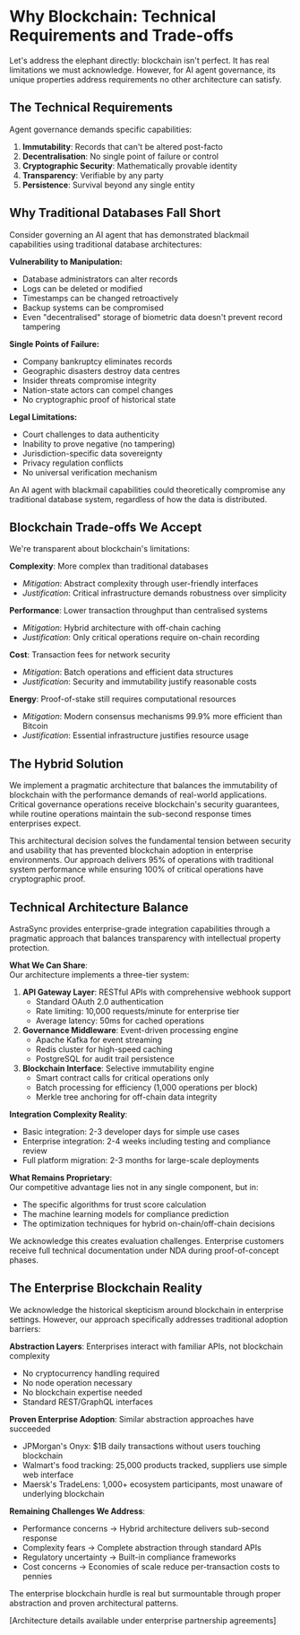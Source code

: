 # Why Blockchain: Technical Requirements and Trade-offs

Let's address the elephant directly: blockchain isn't perfect. It has real limitations we must acknowledge. However, for AI agent governance, its unique properties address requirements no other architecture can satisfy.

## The Technical Requirements

Agent governance demands specific capabilities:

1. **Immutability**: Records that can't be altered post-facto
2. **Decentralisation**: No single point of failure or control
3. **Cryptographic Security**: Mathematically provable identity
4. **Transparency**: Verifiable by any party
5. **Persistence**: Survival beyond any single entity

## Why Traditional Databases Fall Short

Consider governing an AI agent that has demonstrated blackmail capabilities using traditional database architectures:

**Vulnerability to Manipulation:**

* Database administrators can alter records
* Logs can be deleted or modified
* Timestamps can be changed retroactively
* Backup systems can be compromised
* Even "decentralised" storage of biometric data doesn't prevent record tampering

**Single Points of Failure:**

* Company bankruptcy eliminates records
* Geographic disasters destroy data centres
* Insider threats compromise integrity
* Nation-state actors can compel changes
* No cryptographic proof of historical state

**Legal Limitations:**

* Court challenges to data authenticity
* Inability to prove negative (no tampering)
* Jurisdiction-specific data sovereignty
* Privacy regulation conflicts
* No universal verification mechanism

An AI agent with blackmail capabilities could theoretically compromise any traditional database system, regardless of how the data is distributed.

## Blockchain Trade-offs We Accept

We're transparent about blockchain's limitations:

**Complexity**: More complex than traditional databases

* _Mitigation_: Abstract complexity through user-friendly interfaces
* _Justification_: Critical infrastructure demands robustness over simplicity

**Performance**: Lower transaction throughput than centralised systems

* _Mitigation_: Hybrid architecture with off-chain caching
* _Justification_: Only critical operations require on-chain recording

**Cost**: Transaction fees for network security

* _Mitigation_: Batch operations and efficient data structures
* _Justification_: Security and immutability justify reasonable costs

**Energy**: Proof-of-stake still requires computational resources

* _Mitigation_: Modern consensus mechanisms 99.9% more efficient than Bitcoin
* _Justification_: Essential infrastructure justifies resource usage

## The Hybrid Solution

We implement a pragmatic architecture that balances the immutability of blockchain with the performance demands of real-world applications. Critical governance operations receive blockchain's security guarantees, while routine operations maintain the sub-second response times enterprises expect.

This architectural decision solves the fundamental tension between security and usability that has prevented blockchain adoption in enterprise environments. Our approach delivers 95% of operations with traditional system performance while ensuring 100% of critical operations have cryptographic proof.

## Technical Architecture Balance

AstraSync provides enterprise-grade integration capabilities through a pragmatic approach that balances transparency with intellectual property protection.

**What We Can Share**:\
Our architecture implements a three-tier system:

1. **API Gateway Layer**: RESTful APIs with comprehensive webhook support
   * Standard OAuth 2.0 authentication
   * Rate limiting: 10,000 requests/minute for enterprise tier
   * Average latency: 50ms for cached operations
2. **Governance Middleware**: Event-driven processing engine
   * Apache Kafka for event streaming
   * Redis cluster for high-speed caching
   * PostgreSQL for audit trail persistence
3. **Blockchain Interface**: Selective immutability engine
   * Smart contract calls for critical operations only
   * Batch processing for efficiency (1,000 operations per block)
   * Merkle tree anchoring for off-chain data integrity

**Integration Complexity Reality**:

* Basic integration: 2-3 developer days for simple use cases
* Enterprise integration: 2-4 weeks including testing and compliance review
* Full platform migration: 2-3 months for large-scale deployments

**What Remains Proprietary**:\
Our competitive advantage lies not in any single component, but in:

* The specific algorithms for trust score calculation
* The machine learning models for compliance prediction
* The optimization techniques for hybrid on-chain/off-chain decisions

We acknowledge this creates evaluation challenges. Enterprise customers receive full technical documentation under NDA during proof-of-concept phases.

## The Enterprise Blockchain Reality

We acknowledge the historical skepticism around blockchain in enterprise settings. However, our approach specifically addresses traditional adoption barriers:

**Abstraction Layers**: Enterprises interact with familiar APIs, not blockchain complexity

* No cryptocurrency handling required
* No node operation necessary
* No blockchain expertise needed
* Standard REST/GraphQL interfaces

**Proven Enterprise Adoption**: Similar abstraction approaches have succeeded

* JPMorgan's Onyx: $1B daily transactions without users touching blockchain
* Walmart's food tracking: 25,000 products tracked, suppliers use simple web interface
* Maersk's TradeLens: 1,000+ ecosystem participants, most unaware of underlying blockchain

**Remaining Challenges We Address**:

* Performance concerns → Hybrid architecture delivers sub-second response
* Complexity fears → Complete abstraction through standard APIs
* Regulatory uncertainty → Built-in compliance frameworks
* Cost concerns → Economies of scale reduce per-transaction costs to pennies

The enterprise blockchain hurdle is real but surmountable through proper abstraction and proven architectural patterns.

\[Architecture details available under enterprise partnership agreements]
